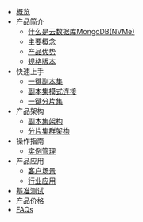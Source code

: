 
* [概览](/mongodb_nvme/README)
* 产品简介
    * [什么是云数据库MongoDB(NVMe)](/mongodb_nvme/product/concept)
    * [主要概念](/mongodb_nvme/product/terminology)
    * [产品优势](/mongodb_nvme/product/superiority)
    * [规格版本](/mongodb_nvme/product/version)
* 快速上手
    * [一键副本集](/mongodb_nvme/quick/replicaset)
    * [副本集模式连接](/mongodb_nvme/quick/con-replicaset)
    * [一键分片集](/mongodb_nvme/quick/cluster)
* 产品架构
    * [副本集架构](/mongodb_nvme/architecture/replicaset)
    * [分片集群架构](/mongodb_nvme/architecture/cluster)
* 操作指南
    * [实例管理](/mongodb_nvme/guide/instance)
* 产品应用
    * [客户场景](/mongodb_nvme/use/user)
    * [行业应用](/mongodb_nvme/use/industry)
* [基准测试](/mongodb_nvme/test)
* [产品价格](/mongodb_nvme/price)
* [FAQs](/mongodb_nvme/faqs)
    
